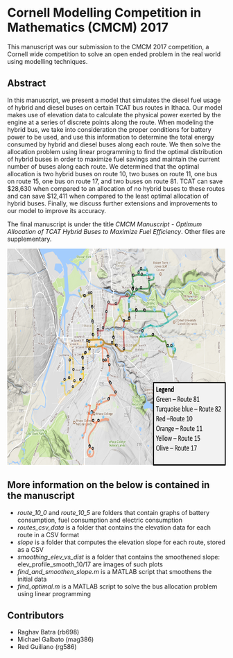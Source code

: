 # Cornell Modelling Competition in Mathematics (CMCM) 2017
This manuscript was our submission to the CMCM 2017 competition, a Cornell wide competition to solve an open ended problem in the real world using modelling techniques.

## Abstract

In this manuscript, we present a model that simulates the diesel fuel usage of hybrid and
diesel buses on certain TCAT bus routes in Ithaca. Our model makes use of elevation data
to calculate the physical power exerted by the engine at a series of discrete points along the
route. When modeling the hybrid bus, we take into consideration the proper conditions for
battery power to be used, and use this information to determine the total energy consumed by
hybrid and diesel buses along each route. We then solve the allocation problem using linear
programming to find the optimal distribution of hybrid buses in order to maximize fuel savings
and maintain the current number of buses along each route. We determined that the optimal
allocation is two hybrid buses on route 10, two buses on route 11, one bus on route 15, one
bus on route 17, and two buses on route 81. TCAT can save $28,630 when compared to an
allocation of no hybrid buses to these routes and can save $12,411 when compared to the least
optimal allocation of hybrid buses. Finally, we discuss further extensions and improvements
to our model to improve its accuracy.

The final manuscript is under the title _CMCM Manuscript - Optimum Allocation of TCAT Hybrid Buses to Maximize Fuel Efficiency_.
Other files are supplementary.
<p align="center">
<img src="https://github.com/RaghavBatra/CMCM_2017/blob/master/map_routes_terrain.png" width="750" height="500">
</p>

## More information on the below is contained in the manuscript
* *route_10_0* and *route_10_5* are folders that contain graphs of battery consumption, fuel consumption and electric consumption
* *routes_csv_data* is a folder that contains the elevation data for each route in a CSV format
* *slope* is a folder that computes the elevation slope for each route, stored as a CSV
* *smoothing_elev_vs_dist* is a folder that contains the smoothened slope: elev_profile_smooth_10/17 are images of such plots
* *find_and_smoothen_slope.m* is a MATLAB script that smoothens the initial data
* *find_optimal.m* is a MATLAB script to solve the bus allocation problem using linear programming

 
 ## Contributors
* Raghav Batra (rb698)
* Michael Galbato (mag386)
* Red Guiliano (rg586) 
